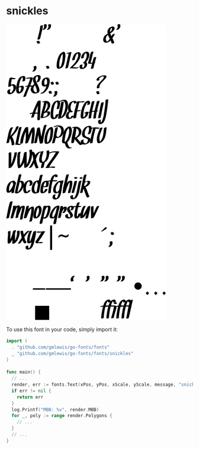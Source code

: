 # snickles

![snickles](snickles.png)

To use this font in your code, simply import it:

```go
import (
  . "github.com/gmlewis/go-fonts/fonts"
  _ "github.com/gmlewis/go-fonts/fonts/snickles"
)

func main() {
  // ...
  render, err := fonts.Text(xPos, yPos, xScale, yScale, message, "snickles", Center)
  if err != nil {
    return err
  }
  log.Printf("MBB: %v", render.MBB)
  for _, poly := range render.Polygons {
    // ...
  }
  // ...
}
```
